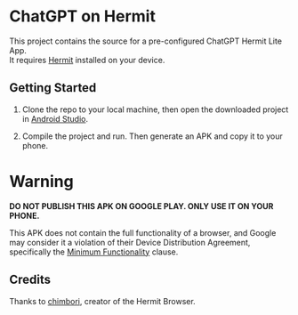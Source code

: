 # ChatGPT on Hermit

This project contains the source for a pre-configured ChatGPT Hermit Lite App.  
It requires [Hermit](https://hermit.chimbori.com/) installed on your device.

## Getting Started

1.  Clone the repo to your local machine,
    then open the downloaded project in [Android Studio](https://developer.android.com/studio).

1. Compile the project and run. Then generate an APK and copy it to your phone.

# Warning

**DO NOT PUBLISH THIS APK ON GOOGLE PLAY. ONLY USE IT ON YOUR PHONE.**

This APK does not contain the full functionality of a browser, and Google may consider it a violation of their Device Distribution Agreement, specifically the [Minimum Functionality](https://play.google.com/about/spam-min-functionality/min-functionality/) clause.

## Credits
Thanks to [chimbori](https://github.com/chimbori), creator of the Hermit Browser.
